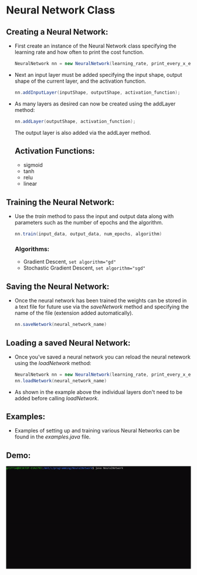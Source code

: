 # Neural Network Class

## Creating a Neural Network:

* First create an instance of the Neural Network class specifying the learning rate and how often to print the cost function.

    ```Java
    NeuralNetwork nn = new NeuralNetwork(learning_rate, print_every_x_epochs);
    ```
* Next an input layer must be added specifying the input shape, output shape of the current layer, and the activation function.

    ```Java
    nn.addInputLayer(inputShape, outputShape, activation_function);
    ```
* As many layers as desired can now be created using the addLayer method:

    ```Java
    nn.addLayer(outputShape, activation_function);
    ```

    The output layer is also added via the addLayer method.

    ## Activation Functions:

    * sigmoid
    * tanh
    * relu
    * linear

## Training the Neural Network:

* Use the _train_ method to pass the input and output data along with parameters such as the number of epochs and the algorithm.

    ```Java
    nn.train(input_data, output_data, num_epochs, algorithm)
    ```


    ### Algorithms:

    * Gradient Descent, ```set algorithm="gd"```
    * Stochastic Gradient Descent, ```set algorithm="sgd"```

## Saving the Neural Network:

* Once the neural network has been trained the weights can be stored in a text file for future use via the _saveNetwork_ method and specifying the name of the file (extension added automatically). 

    ```Java
    nn.saveNetwork(neural_network_name)
    ```

## Loading a saved Neural Network:

* Once you've saved a neural network you can reload the neural netework using the _loadNetwork_ method:

    ```Java
    NeuralNetwork nn = new NeuralNetwork(learning_rate, print_every_x_epochs)
    nn.loadNetwork(neural_network_name)
    ```
* As shown in the example above the individual layers don't need to be added before calling _loadNetwork_.

## Examples:

 * Examples of setting up and training various Neural Networks can be found in the _examples.java_ file.
 
## Demo:

![](https://raw.githubusercontent.com/GriffinMcLennan/NeuralNetwork/master/demo.gif)
